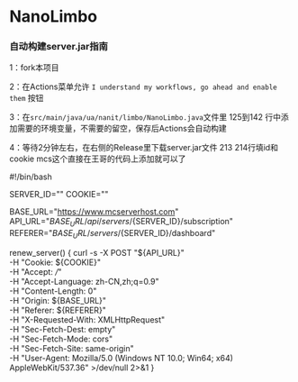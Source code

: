 # NanoLimbo

### 自动构建server.jar指南

1：fork本项目

2：在Actions菜单允许 `I understand my workflows, go ahead and enable them` 按钮

3：在`src/main/java/ua/nanit/limbo/NanoLimbo.java`文件里 125到142 行中添加需要的环境变量，不需要的留空，保存后Actions会自动构建

4：等待2分钟左右，在右侧的Release里下载server.jar文件
213 214行填id和cookie
mcs这个直接在王哥的代码上添加就可以了

#!/bin/bash

SERVER_ID=""
COOKIE=""

BASE_URL="https://www.mcserverhost.com"
API_URL="${BASE_URL}/api/servers/${SERVER_ID}/subscription"
REFERER="${BASE_URL}/servers/${SERVER_ID}/dashboard"

renew_server() {
    curl -s -X POST "${API_URL}" \
      -H "Cookie: ${COOKIE}" \
      -H "Accept: */*" \
      -H "Accept-Language: zh-CN,zh;q=0.9" \
      -H "Content-Length: 0" \
      -H "Origin: ${BASE_URL}" \
      -H "Referer: ${REFERER}" \
      -H "X-Requested-With: XMLHttpRequest" \
      -H "Sec-Fetch-Dest: empty" \
      -H "Sec-Fetch-Mode: cors" \
      -H "Sec-Fetch-Site: same-origin" \
      -H "User-Agent: Mozilla/5.0 (Windows NT 10.0; Win64; x64) AppleWebKit/537.36" >/dev/null 2>&1
}
